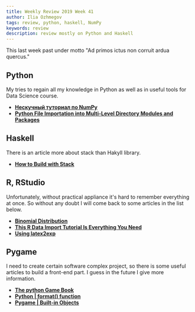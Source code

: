 ```yaml
---
title: Weekly Review 2019 Week 41
author: Ilia Ozhmegov
tags: review, python, haskell, NumPy
keywords: review
description: review mostly on Python and Haskell
---
```


This last week past under motto "Ad primos ictus non corruit ardua quercus."

<!--more-->

## Python

My tries to regain all my knowledge in Python as well as in useful tools for Data Science course.

- **[Нескучный туториал по NumPy](https://habr.com/ru/post/469355/)**
- **[Python File Importation into Multi-Level Directory Modules and Packages](https://sweetcode.io/python-file-importation-multi-level-directory-modules-packages/)**

## Haskell

There is an article more about stack than Hakyll library.

- **[How to Build with Stack](https://tech.fpcomplete.com/haskell/tutorial/stack-build)**

## R, RStudio

Unfortunately, without practical appliance it's hard to remember everything at once. So without any doubt I will come back to some articles in the list below.

- **[Binomial Distribution](http://www.r-tutor.com/elementary-statistics/probability-distributions/binomial-distribution)**
- **[This R Data Import Tutorial Is Everything You Need](https://www.datacamp.com/community/tutorials/r-data-import-tutorial#gs.oeoGUXk)**
- **[Using latex2exp](https://cran.r-project.org/web/packages/latex2exp/vignettes/using-latex2exp.html)**

## Pygame

I need to create certain software complex project, so there is some useful articles to build a front-end part. I guess in the future I give more information.

- **[The python Game Book](http://thepythongamebook.com/en:pygame:step002)**
- **[Python | format() function](https://www.geeksforgeeks.org/python-format-function/)**
- **[Pygame | Built-in Objects](https://pygame-zero.readthedocs.io/en/stable/builtins.html)**
